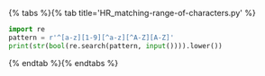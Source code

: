 {% tabs %}{% tab title='HR_matching-range-of-characters.py' %}

```py
import re
pattern = r'^[a-z][1-9][^a-z][^A-Z][A-Z]'
print(str(bool(re.search(pattern, input()))).lower())
```

{% endtab %}{% endtabs %}
